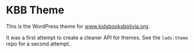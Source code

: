 # KBB Theme

This is the WordPress theme for www.kidsbooksbolivia.org.

It was a first attempt to create a cleaner API for themes.
See the `lads-theme` repo for a second attempt.
